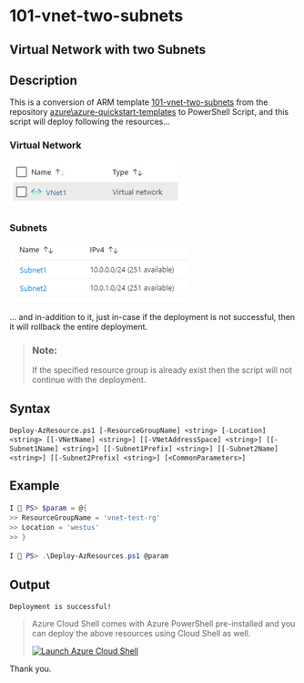 101-vnet-two-subnets
===
Virtual Network with two Subnets
---

## Description

This is a conversion of ARM template [101-vnet-two-subnets](https://github.com/Azure/azure-quickstart-templates/tree/master/101-vnet-two-subnets) from the repository [azure\azure-quickstart-templates](https://github.com/Azure/azure-quickstart-templates) to PowerShell Script, and this script will deploy following the resources...

### Virtual Network
![image](resources1.png)

### Subnets
![image](resources2.png)

... and in-addition to it, just in-case if the deployment is not successful, then it will rollback the entire deployment.

> ### Note: 
> If the specified resource group is already exist then the script will not continue with the deployment.

## Syntax
```
Deploy-AzResource.ps1 [-ResourceGroupName] <string> [-Location] <string> [[-VNetName] <string>] [[-VNetAddressSpace] <string>] [[-Subnet1Name] <string>] [[-Subnet1Prefix] <string>] [[-Subnet2Name] <string>] [[-Subnet2Prefix] <string>] [<CommonParameters>]
```

## Example
```powershell
I 💙 PS> $param = @{
>> ResourceGroupName = 'vnet-test-rg'
>> Location = 'westus'
>> }

I 💙 PS> .\Deploy-AzResources.ps1 @param
```

## Output
```
Deployment is successful!
```

> Azure Cloud Shell comes with Azure PowerShell pre-installed and you can deploy the above resources using Cloud Shell as well.
>
>[![](https://shell.azure.com/images/launchcloudshell.png "Launch Azure Cloud Shell")](https://shell.azure.com)

Thank you.
